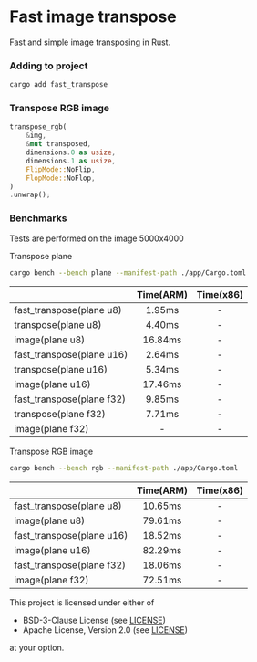 # Fast image transpose

Fast and simple image transposing in Rust.

### Adding to project

```bash
cargo add fast_transpose
```

### Transpose RGB image

```rust
transpose_rgb(
    &img,
    &mut transposed,
    dimensions.0 as usize,
    dimensions.1 as usize,
    FlipMode::NoFlip,
    FlopMode::NoFlop,
)
.unwrap();
```

### Benchmarks

Tests are performed on the image 5000x4000

Transpose plane

```bash
cargo bench --bench plane --manifest-path ./app/Cargo.toml
```

|                           | Time(ARM) | Time(x86) | 
|---------------------------|:---------:|:---------:| 
| fast_transpose(plane u8)  |  1.95ms   |     -     | 
| transpose(plane u8)       |  4.40ms   |     -     | 
| image(plane u8)           |  16.84ms  |     -     | 
| fast_transpose(plane u16) |  2.64ms   |     -     | 
| transpose(plane u16)      |  5.34ms   |     -     | 
| image(plane u16)          |  17.46ms  |     -     | 
| fast_transpose(plane f32) |  9.85ms   |     -     | 
| transpose(plane f32)      |  7.71ms   |     -     | 
| image(plane f32)          |     -     |     -     | 

Transpose RGB image

```bash
cargo bench --bench rgb --manifest-path ./app/Cargo.toml
```

|                           | Time(ARM) | Time(x86) | 
|---------------------------|:---------:|:---------:| 
| fast_transpose(plane u8)  |  10.65ms  |     -     | 
| image(plane u8)           |  79.61ms  |     -     | 
| fast_transpose(plane u16) |  18.52ms  |     -     | 
| image(plane u16)          |  82.29ms  |     -     | 
| fast_transpose(plane f32) |  18.06ms  |     -     | 
| image(plane f32)          |  72.51ms  |     -     |

This project is licensed under either of

- BSD-3-Clause License (see [LICENSE](LICENSE.md))
- Apache License, Version 2.0 (see [LICENSE](LICENSE-APACHE.md))

at your option.
